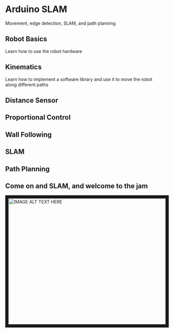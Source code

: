 # Arduino SLAM
Movement, edge detection, SLAM, and path planning

## Robot Basics
Learn how to use the robot hardware

## Kinematics
Learn how to implement a software library and use it to move the robot along different paths

## Distance Sensor

## Proportional Control

## Wall Following

## SLAM

## Path Planning

## Come on and SLAM, and welcome to the jam

<a href="http://www.youtube.com/watch?feature=player_embedded&v=J9FImc2LOr8
" target="_blank"><img src="http://img.youtube.com/vi/J9FImc2LOr8/0.jpg" 
alt="IMAGE ALT TEXT HERE" width="500" height="400" border="10" /></a>
